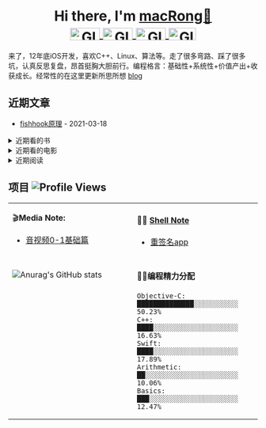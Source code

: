 <h1 align="center">Hi there, I'm <a href="https://www.shengshui.com" target="_blank">macRong👋
<br />
</a>

<a href="https://github.com/macRong/macRong/blob/main/Resource/wechat-gzh.jpg" target="_blank" title="Wechat">
<img align="center" alt="GIF" src="https://img.shields.io/static/v1?label=&message=Wechat&color=brightgreen" width="60" height="25" />
</a>
  
  <a href="https://weibo.com/121071838" target="_blank" title="Weibo">
  <img align="center" alt="GIF" src="https://img.shields.io/static/v1?label=&message=Weibo&color=red" width="60" height="25" />
  </a>


  <a href="https://leetcode-cn.com/u/macrong/" target="_blank" title="Leetcode">
  <img align="center" alt="GIF" src="https://img.shields.io/static/v1?label=&message=Leetcode&color=black" width="60" height="25" />
  </a>
  
   <a href="https://shengshui.com" target="_blank" title="Blog">
  <img align="center" alt="GIF" src="https://img.shields.io/static/v1?label=&message=Blog&color=blue" width="55" height="25" />
  </a>
  


</h1>




 来了，12年底iOS开发，喜欢C++、Linux、算法等。走了很多弯路、踩了很多坑，认真反思复盘，昂首挺胸大胆前行。编程格言：基础性+系统性+价值产出+收获成长。经常性的在这里更新所思所想 [blog](https://shengshui.com)

 



## 近期文章 
* [fishhook原理](http://www.shengshui.com) - 2021-03-18


<details style="cursor: pointer;">
  <summary>近期看的书</summary>

* 《冥想》
* 《沉思录》
* 《围城》

</details>

<details style="cursor: pointer;">
  <summary>近期看的电影</summary>

* 《大明劫》-第2次看 - 2021-03-21 15：30
* 《肖申克的救赎》-第n次看
* 《朱元璋传》- 第2次看
* ... 

</details>



 <details style="cursor: pointer;">
  <summary>近期阅读</summary>
  <div style="width: 98%; margin: 0 auto">
<ul>
<!--   【这里我会把近期阅读不错的文章，展示在这里】 -->
  
  * [我的事业计划](http://www.yinwang.org/blog-cn/2020/01/16/plan)- 2021-04-21
  * [抖音 iOS 工程架构演进](https://mp.weixin.qq.com/s/HHH5_IEbsR8iSmXSIdeutw)- 2021-04-14
  * [前端2021面试真题，会80%直接进大厂](https://bitable.feishu.cn/app8Ok6k9qafpMkgyRbfgxeEnet?from=logout&table=tblLUxZFqOA2vI2F&view=vewKOGGWHd)- 2021-03-26
  * [后端2021面试真题，会80%直接进大厂](https://bitable.feishu.cn/appwBhd98QJ9cpMggHc5QMVHlfd?from=navigation_button_1_trial&table=tblZul4jLRyw60lb&view=vew5uodacp)- 2021-03-26
  * [抖音研发实践：基于二进制文件重排的解决方案 APP启动速度提升超15%](https://mp.weixin.qq.com/s?__biz=MzI1MzYzMjE0MQ==&mid=2247485101&idx=1&sn=abbbb6da1aba37a04047fc210363bcc9&chksm=e9d0cd4fdea7445989cf26623a16fc8ce2876bf3bda95a5532bb0e5e5b1420765653df0b94d1&scene=178&cur_album_id=1590455456806780934#rd)- 2021-03-24
  * [Flutter热重载](https://juejin.cn/post/6939778440635613215)
  * [iOS摸鱼周报 第六期 ](https://juejin.cn/post/6939778440635613215)

</ul>
  </div>
</details>



</ul>
  </div>
</details>

   </div>
</details>


## 项目 ![Profile Views](https://komarev.com/ghpvc/?username=macRong)

<table width="800px">
<tr>
<td valign="top" width="50%">

 🎬**Media Note:**

* <a href='https://github.com/macRong/media-Note' target='_blank'>音视频0-1基础篇</a> 

</td>
<td valign="top" width="50%">

#### 🤹‍♀️ <a href="https://github.com/macRong/Shell-Note" target="_blank">Shell Note</a>

<!-- blog starts -->
<!-- 
* <a href='https://tw93.github.io/2020-07-17/markdown.html' target='_blank'>Github 居然可以这么玩</a> - 2020-07-17
* <a href='https://tw93.github.io/2020-06-28/zaozaoliao.html' target='_blank'>早早聊微前端专题分享</a> - 2020-06-28
* <a href='https://tw93.github.io/2020-05-27/good-app.html' target='_blank'>我的 2020 🔥软件分享</a> - 2020-05-27
* <a href='https://tw93.github.io/2020-04-21/one.html' target='_blank'>飞猪统一运营工作台的解决方案</a> - 2020-04-21
-->
* <a href='https://github.com/macRong/Shell-Note/blob/master/1000%E4%BE%8B/%E9%87%8D%E7%AD%BE%E5%90%8Dapp/resignApp.sh' target='_blank'>重签名app</a> 

<!-- blog ends -->

</td>
</tr>
<tr>
<td valign="top" width="50%">


#### 
![Anurag's GitHub stats](https://github-readme-stats.vercel.app/api?username=macRong&show_icons=true)




</td>
<td valign="top" width="50%">

#### 🏊‍♂️编程精力分配
<!--START_SECTION:waka-->
```text
Objective-C: ██████████████░░░░░░░░░░░   50.23% 
C++:         ████░░░░░░░░░░░░░░░░░░░░░   16.63% 
Swift:       ████░░░░░░░░░░░░░░░░░░░░░   17.89% 
Arithmetic:  ██░░░░░░░░░░░░░░░░░░░░░░░   10.06% 
Basics:      ███░░░░░░░░░░░░░░░░░░░░░░   12.47% 
```
<!--END_SECTION:waka-->

</td>
  </tr>
  </table>


